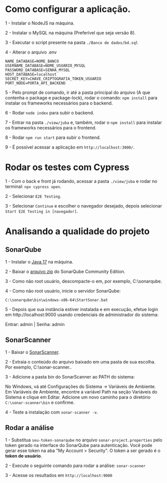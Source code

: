 # Como configurar a aplicação.

1 - Instalar o NodeJS na máquina. 

2 - Instalar o MySQL na máquina (Preferível que seja versão 8). 

3 - Executar o script presente na pasta ``` ./Banco de dados/bd.sql ``` 

4 - Alterar o arquivo .env

```
NAME_DATABASE=NOME_BANCO
USERNAME_DATABASE=NOME_USUARIO_MYSQL
PASSWORD_DATABASE=SENHA_MYSQL
HOST_DATABASE=localhost
SECRET_KEY=CHAVE_CRIPTOGRAFIA_TOKEN_USUARIO
PORT_NODE=PORTA_API_BACKEND
```

5 - Pelo prompt de comando, ir até a pasta principal do arquivo (A que contenha o package e package-lock), rodar o comando:
    ``` npm install ``` para instalar os frameworks necessários para o backend.

6 - Rodar ``` node index ``` para subir o backend.
    
7 - Entrar na pasta ``` ./view/juba ``` e, também, rodar o ``` npm install ``` para instalar os frameworks necessários para o frontend.

8 - Rodar ``` npm run start ``` para subir o frontend.

9 - É possível acessar a aplicação em ``` http://localhost:3000/ ```.

# Rodar os testes com Cypress

1 - Com o back e front já rodando, acessar a pasta ``` ./view/juba ``` e rodar no terminal: ``` npx cypress open ```.

2 - Selecionar ```E2E Testing```.

3 - Selecionar ```Continue``` e escolher o navegador desejado, depois selecionar ``` Start E2E Testing in [navegador] ```.

# Analisando a qualidade do projeto

## SonarQube

1 - Instalar o [Java 17](https://adoptium.net/en-GB/temurin/releases/?version=17&os=any&arch=any) na máquina.

2 - Baixar o [arquivo zip](https://www.sonarsource.com/products/sonarqube/downloads/) do SonarQube Community Edition.

3 - Como não root usuário, descompacte-o em, por exemplo, C:\sonarqube.

4 - Como não root usuário, inicie o servidor SonarQube: 

``` C:\sonarqube\bin\windows-x86-64\StartSonar.bat ```

5 - Depois que sua instância estiver instalada e em execução, efetue login em http://localhost:9000 usando credenciais de administrador do sistema:

Entrar: admin | Senha: admin

## SonarScanner

1 - Baixar o [SonarScanner](https://docs.sonarsource.com/sonarqube/9.9/analyzing-source-code/scanners/sonarscanner/).

2 - Extraia o conteúdo do arquivo baixado em uma pasta de sua escolha. Por exemplo, C:\sonar-scanner..

3 - Adicione a pasta bin do SonarScanner ao PATH do sistema:

No Windows, vá até Configurações do Sistema -> Variáveis de Ambiente.
Em Variáveis de Ambiente, encontre a variável Path na seção Variáveis do Sistema e clique em Editar.
Adicione um novo caminho para o diretório ```C:\sonar-scanner\bin``` e confirme.

4 - Teste a instalação com ```sonar-scanner -v```.

## Rodar a análise

1 - Substitua ```seu-token-sonarqube``` no arquivo ```sonar-project.properties``` pelo token gerado na interface do SonarQube para autenticação. Você pode gerar esse token na aba "My Account > Security". O token a ser gerado é o **token de usuário**.

2 - Execute o seguinte comando para rodar a análise: ```sonar-scanner```

3 - Acesse os resultados em ```http://localhost:9000```